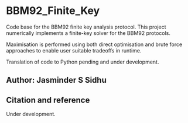 # BBM92_Finite_Key

Code base for the BBM92 finite key analysis protocol. This project numerically implements a finite-key solver for the BBM92 protocols.

Maximisation is performed using both direct optimisation and brute force approaches to enable user suitable tradeoffs in runtime.

Translation of code to Python pending and under development.

## Author: Jasminder S Sidhu

## Citation and reference

Under development.
